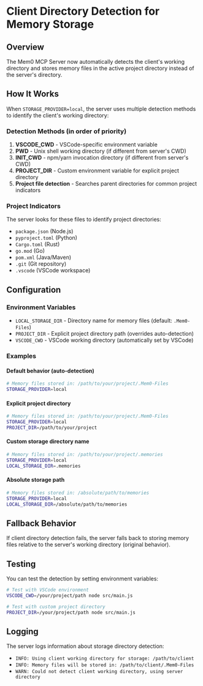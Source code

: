 # Client Directory Detection for Memory Storage

## Overview

The Mem0 MCP Server now automatically detects the client's working directory and stores memory files in the active project directory instead of the server's directory.

## How It Works

When `STORAGE_PROVIDER=local`, the server uses multiple detection methods to identify the client's working directory:

### Detection Methods (in order of priority)

1. **VSCODE_CWD** - VSCode-specific environment variable
2. **PWD** - Unix shell working directory (if different from server's CWD)
3. **INIT_CWD** - npm/yarn invocation directory (if different from server's CWD)
4. **PROJECT_DIR** - Custom environment variable for explicit project directory
5. **Project file detection** - Searches parent directories for common project indicators

### Project Indicators

The server looks for these files to identify project directories:
- `package.json` (Node.js)
- `pyproject.toml` (Python)
- `Cargo.toml` (Rust)
- `go.mod` (Go)
- `pom.xml` (Java/Maven)
- `.git` (Git repository)
- `.vscode` (VSCode workspace)

## Configuration

### Environment Variables

- `LOCAL_STORAGE_DIR` - Directory name for memory files (default: `.Mem0-Files`)
- `PROJECT_DIR` - Explicit project directory path (overrides auto-detection)
- `VSCODE_CWD` - VSCode working directory (automatically set by VSCode)

### Examples

#### Default behavior (auto-detection)
```bash
# Memory files stored in: /path/to/your/project/.Mem0-Files
STORAGE_PROVIDER=local
```

#### Explicit project directory
```bash
# Memory files stored in: /path/to/your/project/.Mem0-Files
STORAGE_PROVIDER=local
PROJECT_DIR=/path/to/your/project
```

#### Custom storage directory name
```bash
# Memory files stored in: /path/to/your/project/.memories
STORAGE_PROVIDER=local
LOCAL_STORAGE_DIR=.memories
```

#### Absolute storage path
```bash
# Memory files stored in: /absolute/path/to/memories
STORAGE_PROVIDER=local
LOCAL_STORAGE_DIR=/absolute/path/to/memories
```

## Fallback Behavior

If client directory detection fails, the server falls back to storing memory files relative to the server's working directory (original behavior).

## Testing

You can test the detection by setting environment variables:

```bash
# Test with VSCode environment
VSCODE_CWD=/your/project/path node src/main.js

# Test with custom project directory
PROJECT_DIR=/your/project/path node src/main.js
```

## Logging

The server logs information about storage directory detection:

- `INFO: Using client working directory for storage: /path/to/client`
- `INFO: Memory files will be stored in: /path/to/client/.Mem0-Files`
- `WARN: Could not detect client working directory, using server directory`